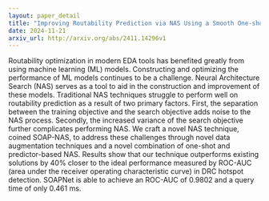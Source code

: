```yaml
---
layout: paper_detail
title: "Improving Routability Prediction via NAS Using a Smooth One-shot Augmented Predictor"
date: 2024-11-21
arxiv_url: http://arxiv.org/abs/2411.14296v1
---
```


Routability optimization in modern EDA tools has benefited greatly from using machine learning (ML) models. Constructing and optimizing the performance of ML models continues to be a challenge. Neural Architecture Search (NAS) serves as a tool to aid in the construction and improvement of these models. Traditional NAS techniques struggle to perform well on routability prediction as a result of two primary factors. First, the separation between the training objective and the search objective adds noise to the NAS process. Secondly, the increased variance of the search objective further complicates performing NAS. We craft a novel NAS technique, coined SOAP-NAS, to address these challenges through novel data augmentation techniques and a novel combination of one-shot and predictor-based NAS. Results show that our technique outperforms existing solutions by 40% closer to the ideal performance measured by ROC-AUC (area under the receiver operating characteristic curve) in DRC hotspot detection. SOAPNet is able to achieve an ROC-AUC of 0.9802 and a query time of only 0.461 ms.
